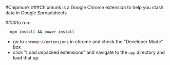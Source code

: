 #Chipmunk
###Chipmunk is a Google Chrome extension to help you stash data in Google Spreadsheets

####to run:
```bash
  npm install && bower install
```
 * go to `chrome://extensions` in chrome and check the "Developer Mode" box
 * click "Load unpacked extensions" and navigate to the `app` directory and load that up

